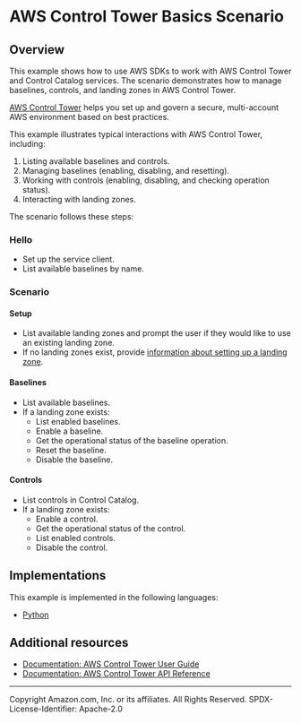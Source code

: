 # AWS Control Tower Basics Scenario

## Overview

This example shows how to use AWS SDKs to work with AWS Control Tower and Control Catalog services. The scenario demonstrates how to manage baselines, controls, and landing zones in AWS Control Tower.

[AWS Control Tower](https://docs.aws.amazon.com/controltower/latest/userguide/what-is-control-tower.html) helps you set up and govern a secure, multi-account AWS environment based on best practices.

This example illustrates typical interactions with AWS Control Tower, including:

1. Listing available baselines and controls.
2. Managing baselines (enabling, disabling, and resetting).
3. Working with controls (enabling, disabling, and checking operation status).
4. Interacting with landing zones.

The scenario follows these steps:

### Hello
- Set up the service client.
- List available baselines by name.

### Scenario
#### Setup
- List available landing zones and prompt the user if they would like to use an existing landing zone.
- If no landing zones exist, provide [information about setting up a landing zone](https://docs.aws.amazon.com/controltower/latest/userguide/quick-start.html).

#### Baselines
- List available baselines.
- If a landing zone exists:
  - List enabled baselines.
  - Enable a baseline.
  - Get the operational status of the baseline operation.
  - Reset the baseline.
  - Disable the baseline.

#### Controls
- List controls in Control Catalog.
- If a landing zone exists:
  - Enable a control.
  - Get the operational status of the control.
  - List enabled controls.
  - Disable the control.

## Implementations

This example is implemented in the following languages:

- [Python](../../../python/example_code/controltower/README.md)

## Additional resources

- [Documentation: AWS Control Tower User Guide](https://docs.aws.amazon.com/controltower/latest/userguide/what-is-control-tower.html)
- [Documentation: AWS Control Tower API Reference](https://docs.aws.amazon.com/controltower/latest/APIReference/Welcome.html)
---

Copyright Amazon.com, Inc. or its affiliates. All Rights Reserved. SPDX-License-Identifier: Apache-2.0